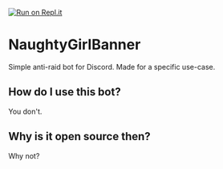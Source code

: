 [![Run on Repl.it](https://repl.it/badge/github/Erisa/NaughtyGirlBanner)](https://repl.it/github/Erisa/NaughtyGirlBanner)

# NaughtyGirlBanner
Simple anti-raid bot for Discord. Made for a specific use-case.

## How do I use this bot?
You don't.

## Why is it open source then?
Why not?
